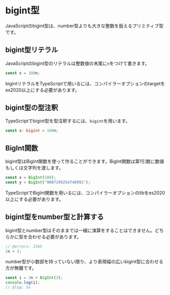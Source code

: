 # bigint型

JavaScriptのbigint型は、number型よりも大きな整数を扱えるプリミティブ型です。

## bigint型リテラル

JavaScriptのbigint型のリテラルは整数値の末尾に`n`をつけて書きます。

```ts twoslash
const x = 100n;
```

bigintリテラルをTypeScriptで用いるには、コンパイラーオプションのtargetをes2020以上にする必要があります。

## bigint型の型注釈

TypeScriptでbigint型を型注釈するには、`bigint`を用います。

```ts twoslash
const x: bigint = 100n;
```

## BigInt関数

bigint型はBigInt関数を使って作ることができます。BigInt関数は第1引数に数値もしくは文字列を渡します。

```ts twoslash
const x = BigInt(100);
const y = BigInt("9007199254740991");
```

TypeScriptでBigInt関数を用いるには、コンパイラーオプションのlibをes2020以上にする必要があります。

## bigint型をnumber型と計算する

bigint型とnumber型はそのままでは一緒に演算をすることはできません。どちらかに型を合わせる必要があります。

```ts twoslash
// @errors: 2365
2n + 3;
```

number型が小数部を持っていない限り、より表現幅の広いbigint型に合わせる方が無難です。

```ts twoslash
const i = 2n + BigInt(3);
console.log(i);
// @log: 5n
```
